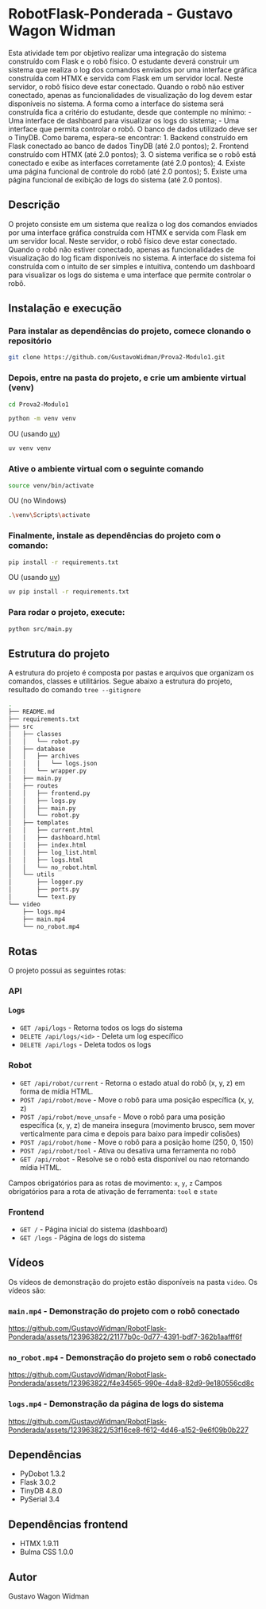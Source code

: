 # RobotFlask-Ponderada - Gustavo Wagon Widman
Esta atividade tem por objetivo realizar uma integração do sistema construído com Flask e o robô físico. O estudante deverá construir um sistema que realiza o log dos comandos enviados por uma interface gráfica construída com HTMX e servida com Flask em um servidor local. Neste servidor, o robô físico deve estar conectado. Quando o robô não estiver conectado, apenas as funcionalidades de visualização do log devem estar disponíveis no sistema. A forma como a interface do sistema será construída fica a critério do estudante, desde que contemple no mínimo: - Uma interface de dashboard para visualizar os logs do sistema; - Uma interface que permita controlar o robô. O banco de dados utilizado deve ser o TinyDB. Como barema, espera-se encontrar: 1. Backend construído em Flask conectado ao banco de dados TinyDB (até 2.0 pontos); 2. Frontend construído com HTMX (até 2.0 pontos); 3. O sistema verifica se o robô está conectado e exibe as interfaces corretamente (até 2.0 pontos); 4. Existe uma página funcional de controle do robô (até 2.0 pontos); 5. Existe uma página funcional de exibição de logs do sistema (até 2.0 pontos).

## Descrição

O projeto consiste em um sistema que realiza o log dos comandos enviados por uma interface gráfica construída com HTMX e servida com Flask em um servidor local. Neste servidor, o robô físico deve estar conectado. Quando o robô não estiver conectado, apenas as funcionalidades de visualização do log ficam disponíveis no sistema. A interface do sistema foi construída com o intuito de ser simples e intuitiva, contendo um dashboard para visualizar os logs do sistema e uma interface que permite controlar o robô.

## Instalação e execução

### Para instalar as dependências do projeto, comece clonando o repositório

```bash
git clone https://github.com/GustavoWidman/Prova2-Modulo1.git
```

### Depois, entre na pasta do projeto, e crie um ambiente virtual (venv)

```bash
cd Prova2-Modulo1
```

```bash
python -m venv venv
```

OU (usando [uv](https://github.com/astral-sh/uv))

```bash
uv venv venv
```

### Ative o ambiente virtual com o seguinte comando

```bash
source venv/bin/activate
```

OU (no Windows)

```bash
.\venv\Scripts\activate
```

### Finalmente, instale as dependências do projeto com o comando:

```bash
pip install -r requirements.txt
```

OU (usando [uv](https://github.com/astral-sh/uv))

```bash
uv pip install -r requirements.txt
```

### Para rodar o projeto, execute:

```bash
python src/main.py
```

## Estrutura do projeto

A estrutura do projeto é composta por pastas e arquivos que organizam os comandos, classes e utilitários. Segue abaixo a estrutura do projeto, resultado do comando `tree --gitignore`

```bash
.
├── README.md
├── requirements.txt
├── src
│   ├── classes
│   │   └── robot.py
│   ├── database
│   │   ├── archives
│   │   │   └── logs.json
│   │   └── wrapper.py
│   ├── main.py
│   ├── routes
│   │   ├── frontend.py
│   │   ├── logs.py
│   │   ├── main.py
│   │   └── robot.py
│   ├── templates
│   │   ├── current.html
│   │   ├── dashboard.html
│   │   ├── index.html
│   │   ├── log_list.html
│   │   ├── logs.html
│   │   └── no_robot.html
│   └── utils
│       ├── logger.py
│       ├── ports.py
│       └── text.py
└── video
    ├── logs.mp4
    ├── main.mp4
    └── no_robot.mp4
```

## Rotas

O projeto possui as seguintes rotas:

### API

#### Logs

- `GET /api/logs` - Retorna todos os logs do sistema
- `DELETE /api/logs/<id>` - Deleta um log específico
- `DELETE /api/logs` - Deleta todos os logs

### Robot

- `GET /api/robot/current` - Retorna o estado atual do robô (x, y, z) em forma de mídia HTML.
- `POST /api/robot/move` - Move o robô para uma posição específica (x, y, z)
- `POST /api/robot/move_unsafe` - Move o robô para uma posição específica (x, y, z) de maneira insegura (movimento brusco, sem mover verticalmente para cima e depois para baixo para impedir colisões)
- `POST /api/robot/home` - Move o robô para a posição home (250, 0, 150)
- `POST /api/robot/tool` - Ativa ou desativa uma ferramenta no robô
- `GET /api/robot` - Resolve se o robô esta disponível ou nao retornando mídia HTML.

Campos obrigatórios para as rotas de movimento: `x`, `y`, `z`
Campos obrigatórios para a rota de ativação de ferramenta: `tool` e `state`

### Frontend

- `GET /` - Página inicial do sistema (dashboard)
- `GET /logs` - Página de logs do sistema

## Vídeos

Os vídeos de demonstração do projeto estão disponíveis na pasta `video`. Os vídeos são:

### `main.mp4` - Demonstração do projeto com o robô conectado

https://github.com/GustavoWidman/RobotFlask-Ponderada/assets/123963822/21177b0c-0d77-4391-bdf7-362b1aafff6f

### `no_robot.mp4` - Demonstração do projeto sem o robô conectado

https://github.com/GustavoWidman/RobotFlask-Ponderada/assets/123963822/f4e34565-990e-4da8-82d9-9e180556cd8c

### `logs.mp4` - Demonstração da página de logs do sistema

https://github.com/GustavoWidman/RobotFlask-Ponderada/assets/123963822/53f16ce8-f612-4d46-a152-9e6f09b0b227

## Dependências

- PyDobot 1.3.2
- Flask 3.0.2
- TinyDB 4.8.0
- PySerial 3.4

## Dependências frontend

- HTMX 1.9.11
- Bulma CSS 1.0.0

## Autor

Gustavo Wagon Widman
